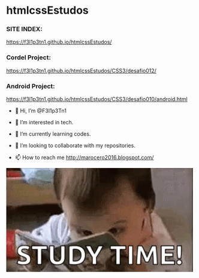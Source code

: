 # htmlcssEstudos

<h3>SITE INDEX:</h3>
<a href="https://f3l1p3tn1.github.io/htmlcssEstudos/" target="blank">
https://f3l1p3tn1.github.io/htmlcssEstudos/</a>

<h3>Cordel Project:</h3>
<a href="https://f3l1p3tn1.github.io/htmlcssEstudos/CSS3/desafio012/" target="blank">
https://f3l1p3tn1.github.io/htmlcssEstudos/CSS3/desafio012/</a>

<h3>Android Project:</h3>
<a href="https://f3l1p3tn1.github.io/htmlcssEstudos/CSS3/desafio010/android.html" target="blank">
https://f3l1p3tn1.github.io/htmlcssEstudos/CSS3/desafio010/android.html</a>


- 👋 Hi, I’m @F3l1p3Tn1

- 👀 I’m interested in tech.

- 🌱 I’m currently learning codes.

- 💞️ I’m looking to collaborate with my repositories.

- 📫 How to reach me <a href="http://marocero2016.blogspot.com/" target="blank">http://marocero2016.blogspot.com/</a>
<img src="https://github.com/F3l1p3Tn1/htmlcssEstudos/blob/main/HTML5/img/studytime.gif?raw=true" alt="study time">
